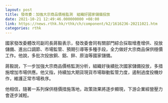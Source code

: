 ```yaml
---
layout: post
title: 發改委：加強大宗商品價格監測　組織好國家儲備投放
date: 2021-10-21 12:49:46.000000000 +08:00
link: https://news.rthk.hk/rthk/ch/component/k2/1616236-20211021.htm
categories: rthk
---
```


國家發改委體改司副司長蔣毅表示，發改委會同有關部門綜合採取增產增供、投放儲備、進出口調節、市場監管、預期引導等多種手段，全力做好大宗商品保供穩價工作。他說，多批次投放銅、鋁、鋅、原油等國家儲備。

蔣毅說，下一步加強大宗商品價格監測分析，組織好後續批次國家儲備投放，多措施增加市場供應。他又指，持續加大期貨現貨市場聯動監管力度，遏制過度投機炒作，維護正常市場秩序。

他相信，隨著一系列保供穩價措施落地，政策效果將逐步顯現，下游企業經營壓力會逐步減輕。
